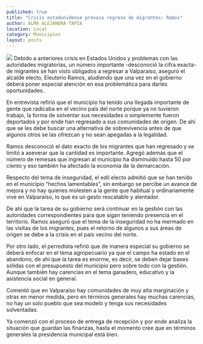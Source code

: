 ```yaml
---
published: true
title: "Crisis estadunidense provoca regreso de migrantes: Ramos"
author: ALMA ALEJANDRA TAPIA
location: Local
category: Municipios
layout: posts
---
```


![](http://i.imgur.com/GzxnS9im.jpg)
Debido a anteriores crisis en Estados Unidos y problemas con las autoridades migratorias, un número importante -desconoció la cifra exacta- de migrantes se han visto obligados a regresar a Valparaíso, aseguró el alcalde electo, Eleuterio Ramos, aludiendo que una vez en el gobierno deberá poner especial atención en esa problemática para darles oportunidades.

En entrevista refirió que el municipio ha tenido una llegada importante de gente que radicaba en el vecino país del norte porque ya no tuvieron trabajo, la forma de solventar sus necesidades o simplemente fueron deportados y por ende han regresado a sus comunidades de origen. De ahí que se les debe buscar una alternativa de sobrevivencia antes de que algunos otros se las ofrezcan y no sean apegadas a la legalidad.

Ramos desconoció el dato exacto de los migrantes que han regresado y se limitó a aseverar que la cantidad es importante. Agregó además que el número de remesas que ingresan al municipio ha disminuido hasta 50 por ciento y eso también ha afectado la economía de la demarcación. 

Respecto del tema de inseguridad, el edil electo admitió que se han tenido en el municipio “hechos lamentables”, sin embargo se percibe un avance de mejora y no hay quienes molesten a la gente que habitual y ordinariamente vive en Valparaíso, lo que es un gesto rescatable y alentador.

De ahí que la tarea de su gobierno será continuar en la gestión con las autoridades correspondientes para que sigan teniendo presencia en el territorio. Ramos aseguró que el tema de la inseguridad no ha mermado en las visitas de los migrantes, pues el retorno de algunos a sus áreas de origen se debe a la crisis en el país vecino del norte.

Por otro lado, el perredista refirió que de manera especial su gobierno se deberá enfocar en el tema agropecuario ya que el campo ha estado en el abandono, de ahí que la tarea es enorme, es decir, se deben dejar bases sólidas con el presupuesto del municipio pero sobre todo con la gestión. Aunque también hay carencias en el tema ganadero, educativo y la asistencia social en general. 

Comentó que en Valparaíso hay comunidades de muy alta marginación y otras en menor medida, pero en términos generales hay muchas carencias, no hay un solo pueblo que sea modelo y tenga sus necesidades solventadas.  

Ya comenzó con el proceso de entrega de recepción y por ende analiza la situación que guardan las finanzas, hasta el momento cree que en términos generales la presidencia municipal está bien.
